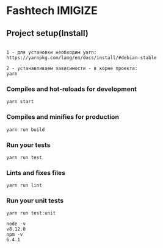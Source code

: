 # Fashtech IMIGIZE

## Project setup(Install)
```

1 - для установки необходим yarn:
https://yarnpkg.com/lang/en/docs/install/#debian-stable

2 - устанавливаем зависимости - в корне проекта:
yarn
```

### Compiles and hot-reloads for development
```
yarn start
```

### Compiles and minifies for production
```
yarn run build
```

### Run your tests
```
yarn run test
```

### Lints and fixes files
```
yarn run lint
```

### Run your unit tests
```
yarn run test:unit
```

```
node -v 
v8.12.0
npm -v 
6.4.1
```
